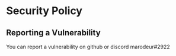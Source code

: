 # Security Policy

## Reporting a Vulnerability

You can report a vulnerability on github or discord marodeur#2922
